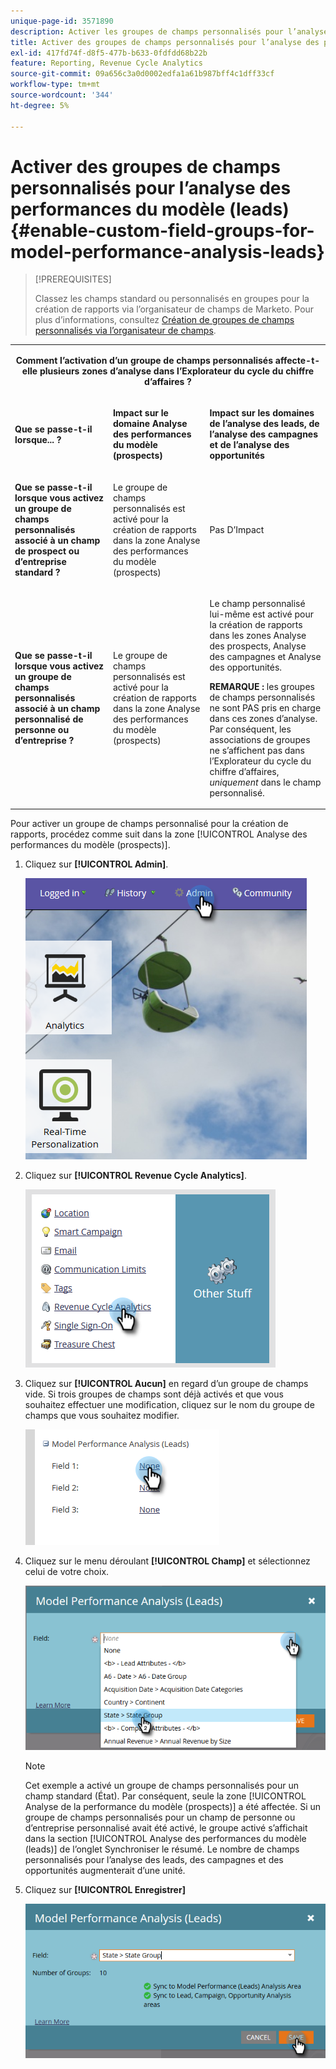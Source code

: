 ```yaml
---
unique-page-id: 3571890
description: Activer les groupes de champs personnalisés pour l’analyse des performances du modèle (leads) - Documents Marketo - Documentation du produit
title: Activer des groupes de champs personnalisés pour l’analyse des performances du modèle (leads)
exl-id: 417fd74f-d8f5-477b-b633-0fdfdd68b22b
feature: Reporting, Revenue Cycle Analytics
source-git-commit: 09a656c3a0d0002edfa1a61b987bff4c1dff33cf
workflow-type: tm+mt
source-wordcount: '344'
ht-degree: 5%

---
```


# Activer des groupes de champs personnalisés pour l’analyse des performances du modèle (leads) {#enable-custom-field-groups-for-model-performance-analysis-leads}

>[!PREREQUISITES]
>
>Classez les champs standard ou personnalisés en groupes pour la création de rapports via l’organisateur de champs de Marketo. Pour plus d’informations, consultez [Création de groupes de champs personnalisés via l’organisateur de champs](/help/marketo/product-docs/reporting/revenue-cycle-analytics/revenue-tools/field-organizers/create-custom-field-groups-using-the-field-organizer.md).

<table>
 <tbody>
  <tr>
   <td colspan="3" rowspan="1"><p align="center"><strong>Comment l’activation d’un groupe de champs personnalisés affecte-t-elle plusieurs zones d’analyse dans l’Explorateur du cycle du chiffre d’affaires ?</strong></p></td>
  </tr>
  <tr>
   <td colspan="1" rowspan="1"><p><strong>Que se passe-t-il lorsque... ?</strong></p></td>
   <td colspan="1" rowspan="1"><p><strong>Impact sur le domaine <span class="uicontrol">Analyse des performances du modèle (prospects)</span></strong></p></td>
   <td colspan="1" rowspan="1"><p><strong>Impact sur les domaines de l’analyse des leads, de l’analyse des campagnes et de l’analyse des opportunités</strong></p></td>
  </tr>
  <tr>
   <td colspan="1" rowspan="1"><p><strong>Que se passe-t-il lorsque vous activez un groupe de champs personnalisés associé à un champ de prospect ou d’entreprise standard ?</strong></p></td>
   <td colspan="1" rowspan="1"><p>Le groupe de champs personnalisés est activé pour la création de rapports dans la zone <span class="uicontrol">Analyse des performances du modèle (prospects)</span></p></td>
   <td colspan="1" rowspan="1"><p>Pas D’Impact</p></td>
  </tr>
  <tr>
   <td colspan="1" rowspan="1"><p><strong>Que se passe-t-il lorsque vous activez un groupe de champs personnalisés associé à un champ personnalisé de personne ou d’entreprise ?</strong></p></td>
   <td colspan="1" rowspan="1"><p>Le groupe de champs personnalisés est activé pour la création de rapports dans la zone <span class="uicontrol">Analyse des performances du modèle (prospects)</span></p></td>
   <td colspan="1" rowspan="1"><p>Le champ personnalisé lui-même est activé pour la création de rapports dans les zones Analyse des prospects, Analyse des campagnes et Analyse des opportunités.</p><p><strong>REMARQUE :</strong> les groupes de champs personnalisés ne sont PAS pris en charge dans ces zones d’analyse. Par conséquent, les associations de groupes ne s’affichent pas dans l’Explorateur du cycle du chiffre d’affaires, <em>uniquement</em> dans le champ personnalisé.</p></td>
  </tr>
 </tbody>
</table>

Pour activer un groupe de champs personnalisé pour la création de rapports, procédez comme suit dans la zone [!UICONTROL Analyse des performances du modèle (prospects)].

1. Cliquez sur **[!UICONTROL Admin]**.

   ![](assets/one-1.png)

1. Cliquez sur **[!UICONTROL Revenue Cycle Analytics]**.

   ![](assets/two-1.png)

1. Cliquez sur **[!UICONTROL Aucun]** en regard d’un groupe de champs vide. Si trois groupes de champs sont déjà activés et que vous souhaitez effectuer une modification, cliquez sur le nom du groupe de champs que vous souhaitez modifier.

   ![](assets/three.png)

1. Cliquez sur le menu déroulant **[!UICONTROL Champ]** et sélectionnez celui de votre choix.

   ![](assets/four-1.png)

   >[!NOTE]
   >
   >Cet exemple a activé un groupe de champs personnalisés pour un champ standard (État). Par conséquent, seule la zone [!UICONTROL Analyse de la performance du modèle (prospects)] a été affectée. Si un groupe de champs personnalisés pour un champ de personne ou d’entreprise personnalisé avait été activé, le groupe activé s’affichait dans la section [!UICONTROL Analyse des performances du modèle (leads)] de l’onglet Synchroniser le résumé. Le nombre de champs personnalisés pour l’analyse des leads, des campagnes et des opportunités augmenterait d’une unité.

1. Cliquez sur **[!UICONTROL Enregistrer]**

   ![](assets/five-1.png)
